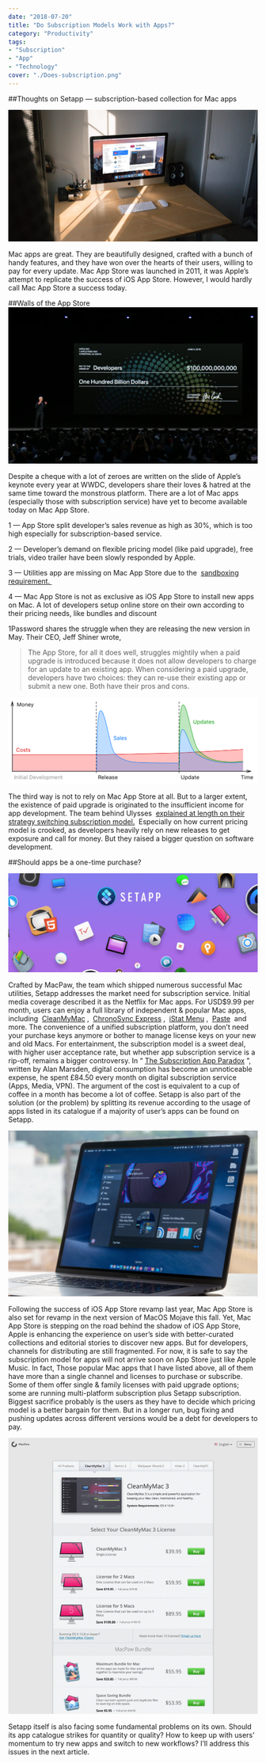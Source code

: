 ```yaml
---
date: "2018-07-20"
title: "Do Subscription Models Work with Apps?"
category: "Productivity"
tags: 
- "Subscription"
- "App"
- "Technology"
cover: "./Does-subscription.png"
---
```


##Thoughts on Setapp — subscription-based collection for Mac apps 


![Original Photo by Andrew Garrison on Unsplash](./1.jpeg)

Mac apps are great. They are beautifully designed, crafted with a bunch of handy features, and they have won over the hearts of their users, willing to pay for every update. Mac App Store was launched in 2011, it was Apple’s attempt to replicate the success of iOS App Store.
However, I would hardly call Mac App Store a success today.

##Walls of the App Store
![](./2.jpg)

Despite a cheque with a lot of zeroes are written on the slide of Apple’s keynote every year at WWDC, developers share their loves & hatred at the same time toward the monstrous platform. There are a lot of Mac apps (especially those with subscription service) have yet to become available today on Mac App Store. 


1 — App Store split developer’s sales revenue as high as 30%, which is too high especially for subscription-based service. 

2 — Developer’s demand on flexible pricing model (like paid upgrade), free trials, video trailer have been slowly responded by Apple.  

3 — Utilities app are missing on Mac App Store due to the  [sandboxing requirement. ](https://t.umblr.com/redirect?z=https%3A%2F%2Fwww.imore.com%2Fmac-app-store-and-trouble-sandboxing&t=NzcyZDZjNDM3Mjg5ZWQ5ZmJjMzM2YWY2ZDMzZDVkYjNmMjNkMmMzMixSc3dIQkx3eA%3D%3D&b=t%3Amd_XHZDWEUh7XzJM6q1d8g&p=https%3A%2F%2Fjournal.desktopofsamuel.com%2Fpost%2F175975854762%2Fdo-subscription-models-work-with-apps&m=1)  

4 — Mac App Store is not as exclusive as iOS App Store to install new apps on Mac. A lot of developers setup online store on their own according to their pricing needs, like bundles and discount

1Password shares the struggle when they are releasing the new version in May. Their CEO, Jeff Shiner wrote,
> The App Store, for all it does well, struggles mightily when a paid upgrade is introduced because it does not allow developers to charge for an update to an existing app. When considering a paid upgrade, developers have two choices: they can re-use their existing app or submit a new one. Both have their pros and cons.

![Ulysses’s iteration of every paid app sales chart](./3.png)


The third way is not to rely on Mac App Store at all. But to a larger extent, the existence of paid upgrade is originated to the insufficient income for app development. The team behind Ulysses  [explained at length on their strategy switching subscription model.](https://t.umblr.com/redirect?z=https%3A%2F%2Fmedium.com%2Fbuilding-ulysses%2Fwhy-were-switching-ulysses-to-subscription-47f80b07a9cd&t=MDQ3ZmZhMWU2OWYwYmI3ZTYyNDQ5Nzc1Yzk5YTk5OTdlMmViNzliMSxSc3dIQkx3eA%3D%3D&b=t%3Amd_XHZDWEUh7XzJM6q1d8g&p=https%3A%2F%2Fjournal.desktopofsamuel.com%2Fpost%2F175975854762%2Fdo-subscription-models-work-with-apps&m=1)  Especially on how current pricing model is crooked, as developers heavily rely on new releases to get exposure and call for money.
But they raised a bigger question on software development.


##Should apps be a one-time purchase?

![Original image from setapp.com](./4.jpeg)

Crafted by MacPaw, the team which shipped numerous successful Mac utilities, Setapp addresses the market need for subscription service. Initial media coverage described it as the Netflix for Mac apps. For USD$9.99 per month, users can enjoy a full library of independent & popular Mac apps, including  [CleanMyMac](https://t.umblr.com/redirect?z=https%3A%2F%2Fmacpaw.com%2Fcleanmymac&t=M2U3ZDBmMjk2MWEwNTNlMWJjOTNjZGFhZGIwMDgwZTZmYzZkNWM2ZixSc3dIQkx3eA%3D%3D&b=t%3Amd_XHZDWEUh7XzJM6q1d8g&p=https%3A%2F%2Fjournal.desktopofsamuel.com%2Fpost%2F175975854762%2Fdo-subscription-models-work-with-apps&m=1) ,  [ChronoSync Express](https://t.umblr.com/redirect?z=https%3A%2F%2Fwww.econtechnologies.com%2Fchronosync-express%2Foverview.html&t=NWRhZjk1MjJiMjBlNDBkMjkyZjM5MDZhOGJmNzA3NzJkNWFkNjAzZixSc3dIQkx3eA%3D%3D&b=t%3Amd_XHZDWEUh7XzJM6q1d8g&p=https%3A%2F%2Fjournal.desktopofsamuel.com%2Fpost%2F175975854762%2Fdo-subscription-models-work-with-apps&m=1) ,  [iStat Menu](https://t.umblr.com/redirect?z=https%3A%2F%2Fbjango.com%2Fmac%2Fistatmenus%2F&t=ZTNhNzVlODRlMDc1OWExNjY4YmFlYzU0ZWQ5M2QwZGZjYjI3NDFkZCxSc3dIQkx3eA%3D%3D&b=t%3Amd_XHZDWEUh7XzJM6q1d8g&p=https%3A%2F%2Fjournal.desktopofsamuel.com%2Fpost%2F175975854762%2Fdo-subscription-models-work-with-apps&m=1) ,  [Paste](https://t.umblr.com/redirect?z=https%3A%2F%2Fpasteapp.me%2F&t=Y2ZlYmYyMDFmZDFhMDIxYjVkNDRlYjE0OTdmNjI2Y2IwMTBjZjdiOSxSc3dIQkx3eA%3D%3D&b=t%3Amd_XHZDWEUh7XzJM6q1d8g&p=https%3A%2F%2Fjournal.desktopofsamuel.com%2Fpost%2F175975854762%2Fdo-subscription-models-work-with-apps&m=1)  and more. The convenience of a unified subscription platform, you don’t need your purchase keys anymore or bother to manage license keys on your new and old Macs.
For entertainment, the subscription model is a sweet deal, with higher user acceptance rate, but whether app subscription service is a rip-off, remains a bigger controversy. In “ [The Subscription App Paradox](https://t.umblr.com/redirect?z=https%3A%2F%2Fhackernoon.com%2Fsubscription-software-paradox-d4a1aef4d88a&t=MTQwZTgxZTY0OWE1YjVjMGYzNGFjNDZlOGViMWRmZmY0NGUwMDMzMSxSc3dIQkx3eA%3D%3D&b=t%3Amd_XHZDWEUh7XzJM6q1d8g&p=https%3A%2F%2Fjournal.desktopofsamuel.com%2Fpost%2F175975854762%2Fdo-subscription-models-work-with-apps&m=1) ”, written by Alan Marsden, digital consumption has become an unnoticeable expense, he spent £84.50 every month on digital subscription service (Apps, Media, VPN). The argument of the cost is equivalent to a cup of coffee in a month has become a lot of coffee. Setapp is also part of the solution (or the problem) by splitting its revenue according to the usage of apps listed in its catalogue if a majority of user’s apps can be found on Setapp.

![](./5.jpg) 

Following the success of iOS App Store revamp last year, Mac App Store is also set for revamp in the next version of MacOS Mojave this fall. Yet, Mac App Store is stepping on the road behind the shadow of iOS App Store, Apple is enhancing the experience on user’s side with better-curated collections and editorial stories to discover new apps. But for developers, channels for distributing are still fragmented.
For now, it is safe to say the subscription model for apps will not arrive soon on App Store just like Apple Music. In fact, Those popular Mac apps that I have listed above, all of them have more than a single channel and licenses to purchase or subscribe. Some of them offer single & family licenses with paid upgrade options; some are running multi-platform subscription plus Setapp subscription. Biggest sacrifice probably is the users as they have to decide which pricing model is a better bargain for them. But in a longer run, bug fixing and pushing updates across different versions would be a debt for developers to pay.

![](./6.png)


Setapp itself is also facing some fundamental problems on its own. Should its app catalogue strikes for quantity or quality? How to keep up with users’ momentum to try new apps and switch to new workflows? I’ll address this issues in the next article.
